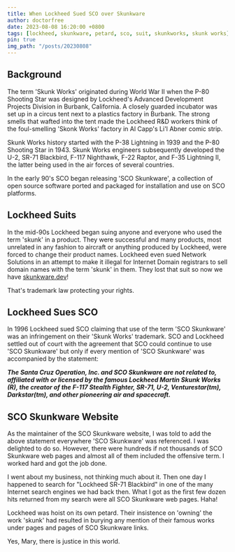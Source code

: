 ```yaml
---
title: When Lockheed Sued SCO over Skunkware
author: doctorfree
date: 2023-08-08 16:20:00 +0800
tags: [lockheed, skunkware, petard, sco, suit, skunkworks, skunk works]
pin: true
img_path: "/posts/20230808"
---
```


## Background

The term 'Skunk Works' originated during World War II when the P-80 Shooting
Star was designed by Lockheed's Advanced Development Projects Division in
Burbank, California. A closely guarded incubator was set up in a circus tent
next to a plastics factory in Burbank. The strong smells that wafted into the
tent made the Lockheed R&amp;D workers think of the foul-smelling 'Skonk Works'
factory in Al Capp's Li'l Abner comic strip.

Skunk Works history started with the P-38 Lightning in 1939 and the P-80
Shooting Star in 1943. Skunk Works engineers subsequently developed the U-2,
SR-71 Blackbird, F-117 Nighthawk, F-22 Raptor, and F-35 Lightning II, the
latter being used in the air forces of several countries.

In the early 90's SCO began releasing 'SCO Skunkware', a collection of open
source software ported and packaged for installation and use on SCO platforms.

## Lockheed Suits

In the mid-90s Lockheed began suing anyone and everyone who used the term
'skunk' in a product. They were successful and many products, most unrelated
in any fashion to aircraft or anything produced by Lockheed, were forced to
change their product names. Lockheed even sued Network Solutions in an
attempt to make it illegal for Internet Domain registrars to sell domain
names with the term 'skunk' in them. They lost that suit so now we have
[skunkware.dev](https://skunkware.dev)!

That's trademark law protecting your rights.

## Lockheed Sues SCO

In 1996 Lockheed sued SCO claiming that use of the term 'SCO Skunkware'
was an infringement on their 'Skunk Works' trademark. SCO and Lockheed
settled out of court with the agreement that SCO could continue to use
'SCO Skunkware' but only if every mention of 'SCO Skunkware' was
accompanied by the statement:

***The Santa Cruz Operation, Inc. and SCO Skunkware are not related to,
affiliated with or licensed by the famous Lockheed Martin Skunk Works (R),
the creator of the F-117 Stealth Fighter, SR-71, U-2, Venturestar(tm),
Darkstar(tm), and other pioneering air and spacecraft.***

## SCO Skunkware Website

As the maintainer of the SCO Skunkware website, I was told to add the
above statement everywhere 'SCO Skunkware' was referenced. I was
delighted to do so. However, there were hundreds if not thousands
of SCO Skunkware web pages and almost all of them included the
offensive term. I worked hard and got the job done.

I went about my business, not thinking much about it. Then one day
I happened to search for "Lockheed SR-71 Blackbird" in one of the
many Internet search engines we had back then. What I got as the
first few dozen hits returned from my search were all SCO Skunkware
web pages. Haha!

Lockheed was hoist on its own petard. Their insistence on 'owning'
the work 'skunk' had resulted in burying any mention of their
famous works under pages and pages of SCO Skunkware links.

Yes, Mary, there is justice in this world.
